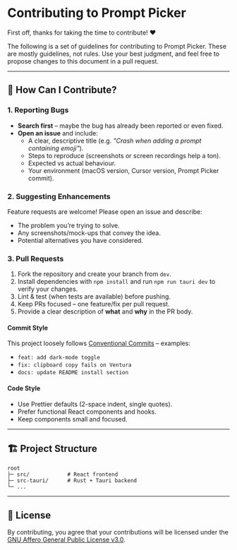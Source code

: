 # Contributing to Prompt Picker

First off, thanks for taking the time to contribute! ❤

The following is a set of guidelines for contributing to Prompt Picker. These are mostly guidelines, not rules. Use your best judgment, and feel free to propose changes to this document in a pull request.

---

## 🧐 How Can I Contribute?

### 1. Reporting Bugs

- **Search first** – maybe the bug has already been reported or even fixed.
- **Open an issue** and include:
  - A clear, descriptive title (e.g. *"Crash when adding a prompt containing emoji"*).
  - Steps to reproduce (screenshots or screen recordings help a ton).
  - Expected vs actual behaviour.
  - Your environment (macOS version, Cursor version, Prompt Picker commit).

### 2. Suggesting Enhancements

Feature requests are welcome! Please open an issue and describe:

- The problem you’re trying to solve.
- Any screenshots/mock-ups that convey the idea.
- Potential alternatives you have considered.

### 3. Pull Requests

1. Fork the repository and create your branch from `dev`.
2. Install dependencies with `npm install` and run `npm run tauri dev` to verify your changes.
3. Lint & test (when tests are available) before pushing.
4. Keep PRs focused – one feature/fix per pull request.
5. Provide a clear description of **what** and **why** in the PR body.

#### Commit Style

This project loosely follows [Conventional Commits](https://www.conventionalcommits.org/) – examples:

- `feat: add dark-mode toggle`
- `fix: clipboard copy fails on Ventura`
- `docs: update README install section`

#### Code Style

- Use Prettier defaults (2-space indent, single quotes).
- Prefer functional React components and hooks.
- Keep components small and focused.

---

## 🏗️ Project Structure

```
root
├─ src/            # React frontend
├─ src-tauri/      # Rust + Tauri backend
└─ ...
```

---

## 🔐 License

By contributing, you agree that your contributions will be licensed under the [GNU Affero General Public License v3.0](LICENSE). 